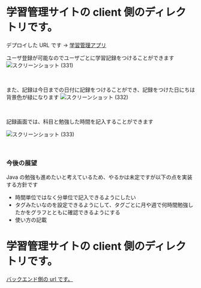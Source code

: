 # 学習管理サイトの client 側のディレクトリです。

デプロイした URL です → [学習管理アプリ](https://main.d2wnc8x8n0pf45.amplifyapp.com/)

ユーザ登録が可能なのでユーザごとに学習記録をつけることができます
![スクリーンショット (331)](https://github.com/Nanahoshi74/learning-record-app-client/assets/91123389/f91636a0-b207-4c5a-bb83-f8f339ed81f9)

<br>

また、記録は今日までの日付に記録をつけることができ、記録をつけた日にちは背景色が緑になります
![スクリーンショット (332)](https://github.com/Nanahoshi74/learning-record-app-client/assets/91123389/c6a9405e-0a7c-443e-8198-d384d164c285)

<br>

記録画面では、科目と勉強した時間を記入することができます

![スクリーンショット (333)](https://github.com/Nanahoshi74/learning-record-app-client/assets/91123389/d5a4191b-7677-415a-bf3e-d5c2d3f0b2f1)

<br>

### 今後の展望

Java の勉強も進めたいと考えているため、やるかは未定ですが以下の点を実装する方針です

- 時間単位ではなく分単位で記入できるようにしたい
- タグみたいなのを設定できるようにして、タグごとに月や週で何時間勉強したかをグラフとともに確認できるようにする
- 使い方の記載

# 学習管理サイトの client 側のディレクトリです。

[バックエンド側の url です。](https://github.com/Nanahoshi74/learning-record-app-server)
